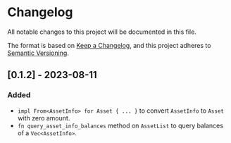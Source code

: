 # Changelog

All notable changes to this project will be documented in this file.

The format is based on [Keep a Changelog](https://keepachangelog.com/en/1.0.0/),
and this project adheres to [Semantic Versioning](https://semver.org/spec/v2.0.0.html).

## [0.1.2] - 2023-08-11

### Added

- `impl From<AssetInfo> for Asset { ... }` to convert `AssetInfo` to `Asset` with zero amount.
- `fn query_asset_info_balances` method on `AssetList` to query balances of a `Vec<AssetInfo>`.

